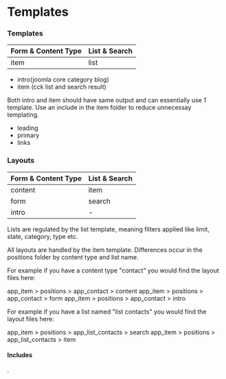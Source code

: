 # Templates

### Templates
| Form & Content Type | List & Search |
| --                  | --            |
| item                | list          |

- intro(joomla core category blog)
- item (cck list and search result)

Both intro and item should have same output and can essentially use 1 template. Use an include in the item folder to reduce unnecessay templating.

- leading
- primary
- links

### Layouts

| Form & Content Type | List & Search |
| --                  | --            |
| content             | item          |
| form                | search        |
| intro               | -             |

Lists are regulated by the list template, meaning filters applied like limit, state, category, type etc.

All layouts are handled by the item template. Differences occur in the positions folder by content type and list name.

For example if you have a content type "contact" you would find the layout files here:

app_item > positions > app_contact > content
app_item > positions > app_contact > form
app_item > positions > app_contact > intro

For example if you have a list named "list contacts" you would find the layout files here:

app_item > positions > app_list_contacts > search
app_item > positions > app_list_contacts > item

#### Includes
.



